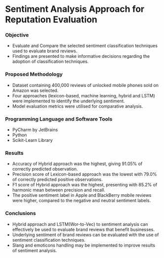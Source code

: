 # Sentiment Analysis Approach for Reputation Evaluation

### Objective
* Evaluate and Compare the selected sentiment classification techniques used to evaluate brand reviews.
* Findings are presented to make informative decisions regarding the adoption of classification techniques.

### Proposed Methodology
* Dataset containing 400,000 reviews of unlocked mobile phones sold on Amazon was selected.
* Four approaches (lexicon-based, machine learning, hybrid and LSTM) were implemented to identify the underlying sentiment.
* Model evaluation metrics were utilised for comparative analysis.

### Programming Language and Software Tools
* PyCharm by JetBrains
* Python
* Scikit-Learn Library

### Results
* Accuracy of Hybrid approach was the highest, giving 91.05% of correctly predicted observation.
* Precision score of Lexicon-based approach was the lowest with 79.0% of correctly predicted positive observations.
* F1 score of Hybrid approach was the highest, presenting with 85.2% of harmonic mean between precision and recall. 
* The positive sentiment label in Apple and BlackBerry mobile reviews were higher, compared to the negative and neutral sentiment labels.

### Conclusions
* Hybrid approach and LSTM(Wor-to-Vec) to sentiment analysis can effectively be used to evaluate brand reviews that benefit businesses.
* Underlying sentiment of brand reviews can be evaluated with the use of sentiment classification techniques. 
* Slang and emoticons handling may be implemented to improve results of sentiment analysis.
